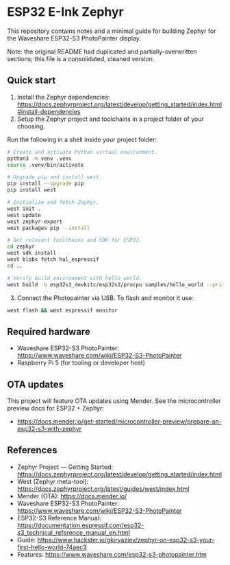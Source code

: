 # ESP32 E-Ink Zephyr

This repository contains notes and a minimal guide for building Zephyr for the Waveshare ESP32-S3 PhotoPainter display.

Note: the original README had duplicated and partially-overwritten sections; this file is a consolidated, cleaned version.

## Quick start

1. Install the Zephyr dependencies: https://docs.zephyrproject.org/latest/develop/getting_started/index.html#install-dependencies
2. Setup the Zephyr project and toolchains in a project folder of your choosing.

Run the following in a shell inside your project folder:

```bash
# Create and activate Python virtual environment.
python3 -m venv .venv
source .venv/bin/activate

# Upgrade pip and install west.
pip install --upgrade pip
pip install west

# Initialize and fetch Zephyr.
west init .
west update
west zephyr-export
west packages pip --install

# Get relevant toolchains and SDK for ESP32.
cd zephyr
west sdk install
west blobs fetch hal_espressif
cd ..

# Verify build environment with hello world.
west build -b esp32s3_devkitc/esp32s3/procpu samples/hello_world --pristine
```

3. Connect the Photopainter via USB. To flash and monitor it use:

```bash
west flash && west espressif monitor
```

## Required hardware

- Waveshare ESP32-S3 PhotoPainter: https://www.waveshare.com/wiki/ESP32-S3-PhotoPainter
- Raspberry Pi 5 (for tooling or developer host)

## OTA updates

This project will feature OTA updates using Mender. See the microcontroller preview docs for ESP32 + Zephyr:

- https://docs.mender.io/get-started/microcontroller-preview/prepare-an-esp32-s3-with-zephyr

## References

- Zephyr Project — Getting Started: https://docs.zephyrproject.org/latest/develop/getting_started/index.html
- West (Zephyr meta-tool): https://docs.zephyrproject.org/latest/guides/west/index.html
- Mender (OTA): https://docs.mender.io/
- Waveshare ESP32-S3 PhotoPainter: https://www.waveshare.com/wiki/ESP32-S3-PhotoPainter
- ESP32-S3 Reference Manual: https://documentation.espressif.com/esp32-s3_technical_reference_manual_en.html
- Guide: https://www.hackster.io/gkiryaziev/zephyr-on-esp32-s3-your-first-hello-world-74aec3
- Features: https://www.waveshare.com/esp32-s3-photopainter.htm

